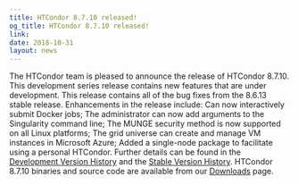 ```yaml
---
title: HTCondor 8.7.10 released!
og_title: HTCondor 8.7.10 released!
link: 
date: 2018-10-31
layout: news
---
```


The HTCondor team is pleased to announce the release of HTCondor 8.7.10. This development series release contains new features that are under development. This release contains all of the bug fixes from the 8.6.13 stable release.  Enhancements in the release include: Can now interactively submit Docker jobs; The administrator can now add arguments to the Singularity command line; The MUNGE security method is now supported on all Linux platforms; The grid universe can create and manage VM instances in Microsoft Azure; Added a single-node package to facilitate using a personal HTCondor.  Further details can be found in the <a href="http://htcondor.org/manual/v8.7.10/DevelopmentReleaseSeries87.html"> Development Version History</a> and the <a href="http://htcondor.org/manual/v8.7.10/StableReleaseSeries86.html"> Stable Version History</a>. HTCondor 8.7.10 binaries and source code are available from our <a href="http://htcondor.org/downloads/">Downloads</a> page. 
